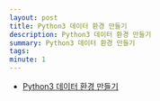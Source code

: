 ```yaml
---
layout: post
title: Python3 데이터 환경 만들기
description: Python3 데이터 환경 만들기
summary: Python3 데이터 환경 만들기
tags: 
minute: 1
---
```

* [Python3 데이터 환경 만들기](https://financedata.github.io/posts/building_ubuntu_python_data_analysis_environment_summary.html)